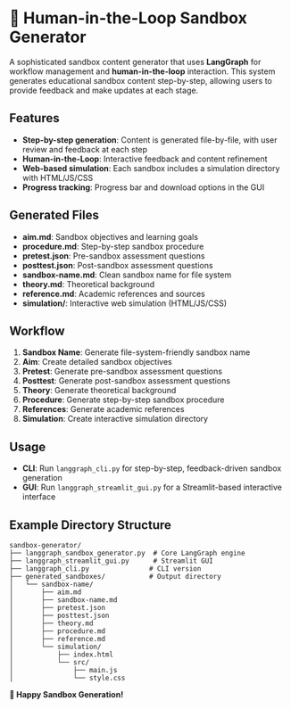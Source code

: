 # 🧪 Human-in-the-Loop Sandbox Generator

A sophisticated sandbox content generator that uses **LangGraph** for workflow management and **human-in-the-loop** interaction. This system generates educational sandbox content step-by-step, allowing users to provide feedback and make updates at each stage.

## Features
- **Step-by-step generation**: Content is generated file-by-file, with user review and feedback at each step
- **Human-in-the-Loop**: Interactive feedback and content refinement
- **Web-based simulation**: Each sandbox includes a simulation directory with HTML/JS/CSS
- **Progress tracking**: Progress bar and download options in the GUI

## Generated Files
- **aim.md**: Sandbox objectives and learning goals
- **procedure.md**: Step-by-step sandbox procedure
- **pretest.json**: Pre-sandbox assessment questions
- **posttest.json**: Post-sandbox assessment questions
- **sandbox-name.md**: Clean sandbox name for file system
- **theory.md**: Theoretical background
- **reference.md**: Academic references and sources
- **simulation/**: Interactive web simulation (HTML/JS/CSS)

## Workflow
1. **Sandbox Name**: Generate file-system-friendly sandbox name
2. **Aim**: Create detailed sandbox objectives
3. **Pretest**: Generate pre-sandbox assessment questions
4. **Posttest**: Generate post-sandbox assessment questions
5. **Theory**: Generate theoretical background
6. **Procedure**: Generate step-by-step sandbox procedure
7. **References**: Generate academic references
8. **Simulation**: Create interactive simulation directory

## Usage
- **CLI**: Run `langgraph_cli.py` for step-by-step, feedback-driven sandbox generation
- **GUI**: Run `langgraph_streamlit_gui.py` for a Streamlit-based interactive interface

## Example Directory Structure
```
sandbox-generator/
├── langgraph_sandbox_generator.py  # Core LangGraph engine
├── langgraph_streamlit_gui.py      # Streamlit GUI
├── langgraph_cli.py               # CLI version
├── generated_sandboxes/           # Output directory
│   └── sandbox-name/
│       ├── aim.md
│       ├── sandbox-name.md
│       ├── pretest.json
│       ├── posttest.json
│       ├── theory.md
│       ├── procedure.md
│       ├── reference.md
│       └── simulation/
│           ├── index.html
│           └── src/
│               ├── main.js
│               └── style.css
```

**🧪 Happy Sandbox Generation!** 